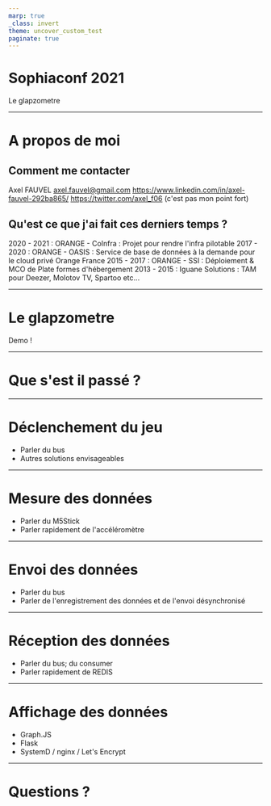 ```yaml
---
marp: true
_class: invert
theme: uncover_custom_test
paginate: true
---
```

# Sophiaconf 2021

Le glapzometre

---

# A propos de moi
## Comment me contacter
Axel FAUVEL
axel.fauvel@gmail.com
https://www.linkedin.com/in/axel-fauvel-292ba865/
https://twitter.com/axel_f06 (c'est pas mon point fort)

## Qu'est ce que j'ai fait ces derniers temps ?

2020 - 2021 : ORANGE - CoInfra : Projet pour rendre l'infra pilotable
2017 - 2020 : ORANGE - OASIS : Service de base de données à la demande pour le cloud privé Orange France
2015 - 2017 : ORANGE - SSI : Déploiement & MCO de Plate formes d'hébergement
2013 - 2015 : Iguane Solutions : TAM pour Deezer, Molotov TV, Spartoo etc...

---

# Le glapzometre

Demo !

---

# Que s'est il passé ?

---

# Déclenchement du jeu
* Parler du bus
* Autres solutions envisageables

---

# Mesure des données
* Parler du M5Stick
* Parler rapidement de l'accéléromètre

---

# Envoi des données
* Parler du bus
* Parler de l'enregistrement des données et de l'envoi désynchronisé

---

# Réception des données
* Parler du bus; du consumer
* Parler rapidement de REDIS

---

# Affichage des données
* Graph.JS
* Flask
* SystemD / nginx / Let's Encrypt

---

# Questions ?
